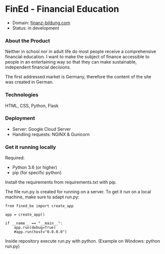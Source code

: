 # FinEd - Financial Education

- Domain: [finanz-bildung.com](https://finanz-bildung.com)
- Status: in development

### About the Product
Neither in school nor in adult life do most people receive a comprehensive financial education. I want to make the subject of finance accessible to people in an entertaining way so that they can make sustainable, independent financial decisions.

The first addressed market is Germany, therefore the content of the site was created in German. 

### Technologies
HTML, CSS, Python, Flask

### Deployment
- Server: Google Cloud Server
- Handling requests: NGINX & Gunicorn

### Get it running locally
Required: 
- Python 3.6 (or higher)
- pip (for specific python)

Install the requirements from requirements.txt with pip.

The file run.py is created for running on a server.
To get it run on a local machine, make sure to adapt run.py:
```
from fined_be import create_app

app = create_app()

if __name__ == "__main__":
    app.run(debug=True)
    #app.run(host="0.0.0.0")
```

Inside repository execute run.py with python.
(Example on Windows: python run.py)
